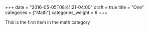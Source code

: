 +++
date = "2016-05-05T08:41:21-04:00"
draft = true
title = "One"
categories = ["Math"]
categories_weight = 6
+++

This is the first item in the math category